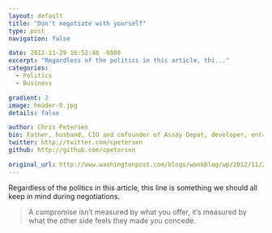 ```yaml
---
layout: default
title: "Don't negotiate with yourself"
type: post
navigation: false

date: 2012-11-29 16:52:48 -0800
excerpt: "Regardless of the politics in this article, thi..."
categories:
  - Politics
  - Business

gradient: 2
image: header-0.jpg
details: false

author: Chris Petersen
bio: Father, husband, CIO and cofounder of Assay Depot, developer, entrepreneur and technologist.
twitter: http://twitter.com/cpetersen
github: http://github.com/cpetersen

original_url: http://www.washingtonpost.com/blogs/wonkblog/wp/2012/11/29/obama-to-gop-i-wont-negotiate-with-myself/
---
```



Regardless of the politics in this article, this line is something we should all keep in mind during negotiations.

 > A compromise isn’t measured by what you offer, it’s measured by what the other side feels they made you concede.


